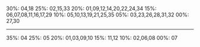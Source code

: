 30%: 04,18
25%: 02,15,33
20%: 01,09,12,14,20,22,24,34
15%: 06,07,08,11,16,17,29
10%: 05,10,13,19,21,25,35
05%: 03,23,26,28,31,32
00%: 27,30

---

35%: 04
25%: 05
20%: 01,03,09,10
15%: 11,12
10%: 02,06,08
00%: 07
